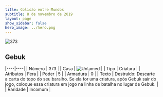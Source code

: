 ```yaml
---
title: Colisão entre Mundos
subtitle: 8 de novembro de 2019
layout: page
show_sidebar: false
hero_image: ../hero.png
---
```


![373](https://cdn.keyforgegame.com/media/card_front/pt/452_373_WF69PWJ3MG94_pt.png)

## Gebuk

|----|----|
| Número | 373 |
| Casa | ![Untamed](https://archonarcana.com/images/thumb/b/bd/Untamed.png/22px-Untamed.png "Indomados") |
| Tipo | Criatura |
| Atributos | Fera |
| Poder | 5 |
| Armadura | 0 |
| Texto | Destruído: Descarte a carta do topo do seu baralho. Se ela for uma criatura, após Gebuk sair do jogo, coloque essa criatura em jogo na linha de batalha no lugar de Gebuk. |
| Raridade | Incomum |
